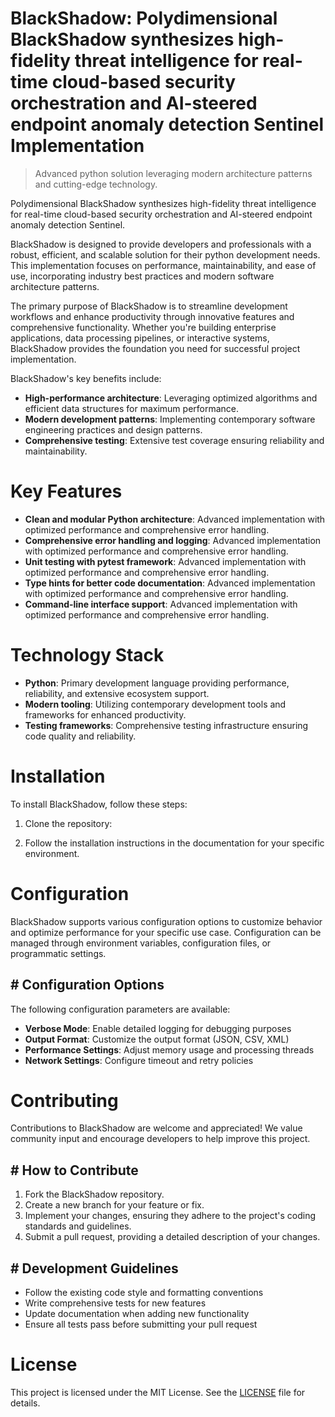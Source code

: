 <!-- fallback_BlackShadow_20250805202248_24407 -->

# BlackShadow: Polydimensional BlackShadow synthesizes high-fidelity threat intelligence for real-time cloud-based security orchestration and AI-steered endpoint anomaly detection Sentinel Implementation
> Advanced python solution leveraging modern architecture patterns and cutting-edge technology.

Polydimensional BlackShadow synthesizes high-fidelity threat intelligence for real-time cloud-based security orchestration and AI-steered endpoint anomaly detection Sentinel.

BlackShadow is designed to provide developers and professionals with a robust, efficient, and scalable solution for their python development needs. This implementation focuses on performance, maintainability, and ease of use, incorporating industry best practices and modern software architecture patterns.

The primary purpose of BlackShadow is to streamline development workflows and enhance productivity through innovative features and comprehensive functionality. Whether you're building enterprise applications, data processing pipelines, or interactive systems, BlackShadow provides the foundation you need for successful project implementation.

BlackShadow's key benefits include:

* **High-performance architecture**: Leveraging optimized algorithms and efficient data structures for maximum performance.
* **Modern development patterns**: Implementing contemporary software engineering practices and design patterns.
* **Comprehensive testing**: Extensive test coverage ensuring reliability and maintainability.

# Key Features

* **Clean and modular Python architecture**: Advanced implementation with optimized performance and comprehensive error handling.
* **Comprehensive error handling and logging**: Advanced implementation with optimized performance and comprehensive error handling.
* **Unit testing with pytest framework**: Advanced implementation with optimized performance and comprehensive error handling.
* **Type hints for better code documentation**: Advanced implementation with optimized performance and comprehensive error handling.
* **Command-line interface support**: Advanced implementation with optimized performance and comprehensive error handling.

# Technology Stack

* **Python**: Primary development language providing performance, reliability, and extensive ecosystem support.
* **Modern tooling**: Utilizing contemporary development tools and frameworks for enhanced productivity.
* **Testing frameworks**: Comprehensive testing infrastructure ensuring code quality and reliability.

# Installation

To install BlackShadow, follow these steps:

1. Clone the repository:


2. Follow the installation instructions in the documentation for your specific environment.

# Configuration

BlackShadow supports various configuration options to customize behavior and optimize performance for your specific use case. Configuration can be managed through environment variables, configuration files, or programmatic settings.

## # Configuration Options

The following configuration parameters are available:

* **Verbose Mode**: Enable detailed logging for debugging purposes
* **Output Format**: Customize the output format (JSON, CSV, XML)
* **Performance Settings**: Adjust memory usage and processing threads
* **Network Settings**: Configure timeout and retry policies

# Contributing

Contributions to BlackShadow are welcome and appreciated! We value community input and encourage developers to help improve this project.

## # How to Contribute

1. Fork the BlackShadow repository.
2. Create a new branch for your feature or fix.
3. Implement your changes, ensuring they adhere to the project's coding standards and guidelines.
4. Submit a pull request, providing a detailed description of your changes.

## # Development Guidelines

* Follow the existing code style and formatting conventions
* Write comprehensive tests for new features
* Update documentation when adding new functionality
* Ensure all tests pass before submitting your pull request

# License

This project is licensed under the MIT License. See the [LICENSE](https://github.com/QOZU/BlackShadow/blob/main/LICENSE) file for details.
